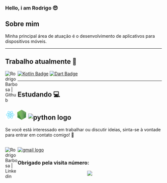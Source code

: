 ### Hello, i am Rodrigo 😎

## Sobre mim 
Minha principal área de atuação é o desenvolvimento de aplicativos para dispositivos móveis.<br>

---
## Trabalho atualmente 📱 
[![Kotlin Badge](https://img.shields.io/badge/Kotlin-0095D5?&style=for-the-badge&logo=kotlin&logoColor=white)](https://kotlinlang.org/) [![Dart Badge](https://img.shields.io/badge/Dart-0175C2?style=for-the-badge&logo=dart&logoColor=white)](https://dart.dev/)  <img align="left" alt="Rodrigo Barbosa | Github" width="40px" src="https://cdn.jsdelivr.net/gh/devicons/devicon/icons/mongodb/mongodb-original.svg" />

---
## Estudando 💻 
<code><img height="32" src="https://raw.githubusercontent.com/github/explore/80688e429a7d4ef2fca1e82350fe8e3517d3494d/topics/react/react.png" alt="React"/></code> 
<code><img height="32" src="https://raw.githubusercontent.com/github/explore/80688e429a7d4ef2fca1e82350fe8e3517d3494d/topics/nodejs/nodejs.png" alt="Nodejs"/></code>
<img src="https://cdn.jsdelivr.net/gh/devicons/devicon/icons/python/python-original.svg" height="40" width="52" alt="python logo"  />
---
<p align="left">
 Se você está interessado em trabalhar ou discutir ideias, sinta-se à vontade para entrar em contato comigo! 💌
</p>
<br>
 <a href="https://br.linkedin.com/in/rodrigopereirabarbosa2002/">
  <img align="left" alt="Rodrigo Barbosa | Linkedin" width="40px" src="https://raw.github.com/marcelo-marcal/marcelo-marcal/main/imgs/linkedin.png" />
</a>
 <a href="https://mail.google.com/mail/u/0/#inbox?compose=CllgCHrjDvVpNMvMLXBNJxBpmKXPmPNBLVCxjBDrmhwfVvWffhrJVxnNWCLxSJKLLzPKDsLRrbV" target="_blank">
    <img src="https://raw.githubusercontent.com/maurodesouza/profile-readme-generator/master/src/assets/icons/social/gmail/default.svg" width="52" height="40" alt="gmail logo"  />
  </a>
  
 <h3> Obrigado pela visita número:</h3>
<div align="center">
  <img src="https://profile-counter.glitch.me/Rodrigobarb/count.svg?"  />
</div>
